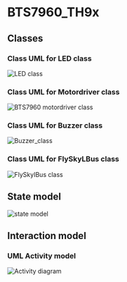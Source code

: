 # BTS7960_TH9x

<h2> Classes </h2>

<h3> Class UML for LED class</h3>

![LED class](https://user-images.githubusercontent.com/69661689/211990983-cd4c830e-eca5-4bfa-8b69-f46398eb0735.jpg)


<h3> Class UML for Motordriver  class</h3>

![BTS7960 motordriver class](https://user-images.githubusercontent.com/69661689/211991435-f267d4c4-64c6-429c-a4c9-81d8ad8c39f5.jpg)


<h3> Class UML for Buzzer class</h3>

![Buzzer_class](https://user-images.githubusercontent.com/92455878/211993024-a66eec6a-d8af-4671-ae3f-7c1ecfb49562.jpg)


<h3> Class UML for FlySkyLBus class</h3>

![FlySkyIBus class](https://user-images.githubusercontent.com/92455878/211993085-6cc6b9d1-125e-41d5-9332-b4f45d217e7f.jpg)


<h2> State model </h2>

![state model](https://user-images.githubusercontent.com/46808309/211621040-78289efd-3654-426f-a306-12250067f671.png)

<h2> Interaction model </h2>

<h3> UML Activity model </h3>

![Activity diagram](https://user-images.githubusercontent.com/46808309/215308777-8573bebb-869a-493f-8cdf-73382f4b9234.png)




